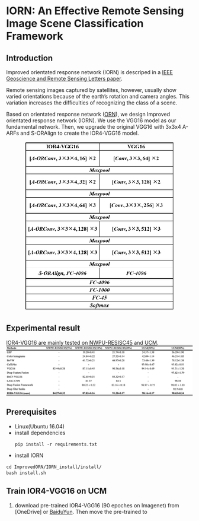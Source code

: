 # IORN: An Effective Remote Sensing Image Scene Classification Framework

## Introduction
Improved orientated response network (IORN) is descriped in a [IEEE Geoscience and Remote Sensing Letters paper](https://ieeexplore.ieee.org/document/8434220/).

Remote sensing images captured by satellites, however, usually show varied orientations because of the earth’s rotation and camera angles. This variation increases the difficulties of recognizing the class of a scene. 

Based on orientated response network ([ORN](https://arxiv.org/abs/1701.01833)), we design Improved orientated response network (IORN).
We use the VGG16 model as our fundamental network. Then, we upgrade the original VGG16 with 3x3x4 A-ARFs and S-ORAlign to create the IOR4-VGG16 model.

<center><img src='pic/arch.png' width='400'></center>

## Experimental result
IOR4-VGG16 are mainly tested on [NWPU-RESISC45](http://www.escience.cn/people/JunweiHan/NWPU-RESISC45.html) and [UCM](http://weegee.vision.ucmerced.edu/datasets/landuse.html).
<img src='pic/result.png' width='850'>

## Prerequisites
* Linux(Ubuntu 16.04)
* install dependencies
	```
	pip install -r requirements.txt
	```
* install IORN
```
cd ImprovedORN/IORN_install/install/
bash install.sh
```

## Train IOR4-VGG16 on UCM
1. download pre-trained IOR4-VGG16 (90 epoches on Imagenet) from [OneDrive] or [BaiduYun](https://pan.baidu.com/s/1e39zySQtMZ9kRcc9bSo-lA). Then move the pre-trained to

